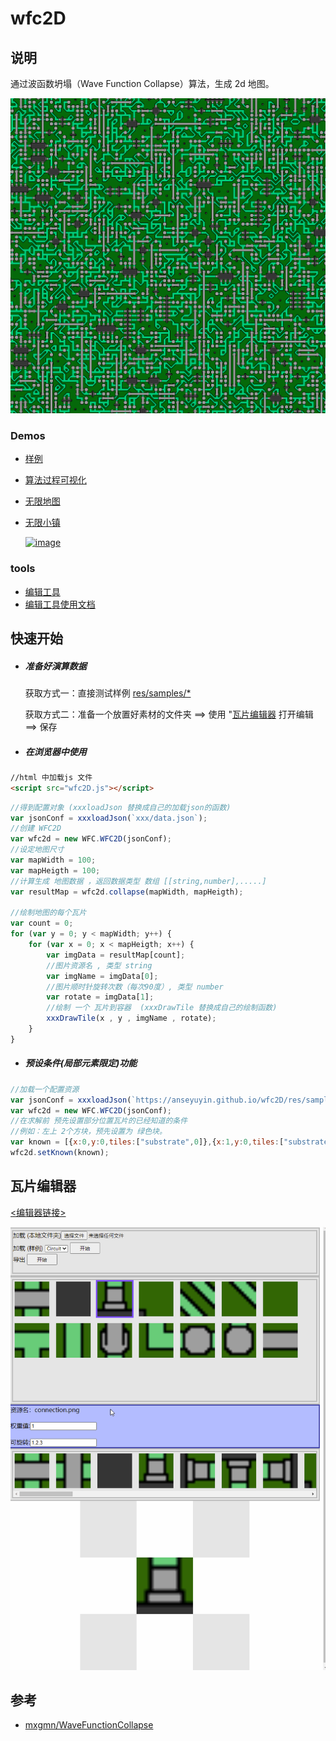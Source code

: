 # wfc2D
## 说明
通过波函数坍塌（Wave Function Collapse）算法，生成 2d 地图。

[![image](./res/info/cover.png)](https://anseyuyin.github.io/wfc2D/demos/2DMapExample/)

### Demos
- [样例](https://anseyuyin.github.io/wfc2D/demos/2DMapExample/) 
- [算法过程可视化](https://anseyuyin.github.io/wfc2D/demos/algorithmVisualization/) 
- [无限地图](https://anseyuyin.github.io/wfc2D/demos/endlessMap/build/web-mobile/) 
- [无限小镇](https://anseyuyin.github.io/wfc2D/demos/endlessTown/build/web-mobile/) 
  
  [![image](./res/info/endlessTownShow.gif)](https://anseyuyin.github.io/wfc2D/demos/endlessTown/build/web-mobile/)
### tools
- [编辑工具](https://anseyuyin.github.io/wfc2D/demos/2DMapEditor/) 
- [编辑工具使用文档](https://anseyuyin.github.io/wfc2D/blob/main/demos/2DMapEditor/README.md) 
## 快速开始
- ##### 准备好演算数据
    获取方式一：直接测试样例 [res/samples/*](https://github.com/anseyuyin/wfc2D/blob/main/res/samples/)

    获取方式二：准备一个放置好素材的文件夹 ==> 使用 "[瓦片编辑器](https://github.com/anseyuyin/wfc2D/blob/main/demos/2DMapEditor/README.md) 打开编辑 ==> 保存

- ##### 在浏览器中使用
````html
//html 中加载js 文件
<script src="wfc2D.js"></script>
````
````javascript
//得到配置对象 (xxxloadJson 替换成自己的加载json的函数)
var jsonConf = xxxloadJson(`xxx/data.json`);
//创建 WFC2D
var wfc2d = new WFC.WFC2D(jsonConf);
//设定地图尺寸
var mapWidth = 100;
var mapHeigth = 100;
//计算生成 地图数据 ，返回数据类型 数组 [[string,number],.....]
var resultMap = wfc2d.collapse(mapWidth, mapHeigth);

//绘制地图的每个瓦片
var count = 0;
for (var y = 0; y < mapWidth; y++) {
    for (var x = 0; x < mapHeigth; x++) {
        var imgData = resultMap[count];
        //图片资源名 , 类型 string
        var imgName = imgData[0];
        //图片顺时针旋转次数（每次90度）, 类型 number 
        var rotate = imgData[1];
        //绘制 一个 瓦片到容器  (xxxDrawTile 替换成自己的绘制函数)
        xxxDrawTile(x , y , imgName , rotate);
    }
}

````
- ##### 预设条件(局部元素限定)功能
````javascript
//加载一个配置资源
var jsonConf = xxxloadJson(`https://anseyuyin.github.io/wfc2D/res/samples/Circuit/data.json`);
var wfc2d = new WFC.WFC2D(jsonConf);
//在求解前 预先设置部分位置瓦片的已经知道的条件
//例如：左上 2个方块，预先设置为 绿色块。
var known = [{x:0,y:0,tiles:["substrate",0]},{x:1,y:0,tiles:["substrate",0]}];
wfc2d.setKnown(known);


````


## 瓦片编辑器
[<编辑器链接>](https://anseyuyin.github.io/wfc2D/demos/2DMapEditor/)

[![image](./res/info/editor_course.gif)](https://anseyuyin.github.io/wfc2D/demos/2DMapEditor/)

## 参考

- [mxgmn/WaveFunctionCollapse](https://github.com/mxgmn/WaveFunctionCollapse)


